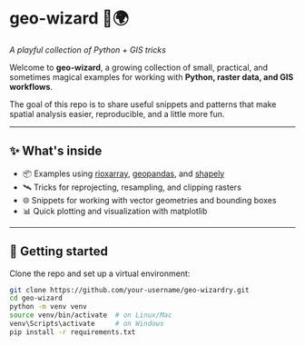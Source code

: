 # geo-wizard 🧙🌍
*A playful collection of Python + GIS tricks*

Welcome to **geo-wizard**, a growing collection of small, practical, and sometimes magical examples for working with **Python, raster data, and GIS workflows**.  

The goal of this repo is to share useful snippets and patterns that make spatial analysis easier, reproducible, and a little more fun.

---

## ✨ What's inside
- 📦 Examples using [rioxarray](https://corteva.github.io/rioxarray/stable/), [geopandas](https://geopandas.org/), and [shapely](https://shapely.readthedocs.io/)
- 🛰️ Tricks for reprojecting, resampling, and clipping rasters
- 🌐 Snippets for working with vector geometries and bounding boxes
- 📊 Quick plotting and visualization with matplotlib

---

## 🚀 Getting started
Clone the repo and set up a virtual environment:

```bash
git clone https://github.com/your-username/geo-wizardry.git
cd geo-wizard
python -m venv venv
source venv/bin/activate  # on Linux/Mac
venv\Scripts\activate     # on Windows
pip install -r requirements.txt
